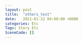 ```yaml
---
layout: post
title:  "others_test"
date:   2021-01-22 04:00:00 +0000
categories: Etc
Tags: Story Etc
SceneCode: []
---
```

